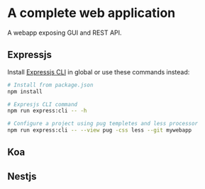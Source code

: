 # A complete web application

A webapp exposing GUI and REST API.

## Expressjs

Install [Expressjs CLI](http://expressjs.com/en/starter/generator.html) in global or use these commands instead:

```sh
# Install from package.json
npm install

# Expresjs CLI command
npm run express:cli -- -h

# Configure a project using pug templetes and less processor
npm run express:cli -- --view pug -css less --git mywebapp
```

## Koa

## Nestjs
